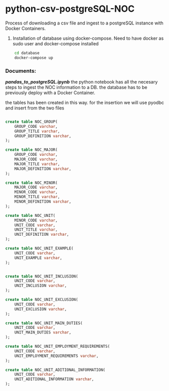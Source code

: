# python-csv-postgreSQL-NOC

Process of downloading a csv file and ingest to a postgreSQL instance with Docker Containers.

1) Installation of database using docker-compose. Need to have docker as sudo user and docker-compose installed

```bash
    cd database
    docker-compose up 
```

### Documents:

***pandas_to_postgreSQL.ipynb*** the python notebook has all the necesary steps to ingest the NOC information to a DB. the database has to be previously deploy with a Docker Container. 


the tables has been created in this way. for the insertion we will use pyodbc and insert from the two files

```sql

create table NOC_GROUP(
    GROUP_CODE varchar, 
    GROUP_TITLE varchar, 
    GROUP_DEFINITION varchar, 
);

create table NOC_MAJOR(
    GROUP_CODE varchar, 
    MAJOR_CODE varchar, 
    MAJOR_TITLE varchar, 
    MAJOR_DEFINITION varchar, 
);

create table NOC_MINOR(
    MAJOR_CODE varchar, 
    MINOR_CODE varchar, 
    MINOR_TITLE varchar, 
    MINOR_DEFINITION varchar, 
);

create table NOC_UNIT(
    MINOR_CODE varchar, 
    UNIT_CODE varchar, 
    UNIT_TITLE varchar, 
    UNIT_DEFINITION varchar, 
);

create table NOC_UNIT_EXAMPLE(
    UNIT_CODE varchar, 
    UNIT_EXAMPLE varchar, 
);


create table NOC_UNIT_INCLUSION(
    UNIT_CODE varchar, 
    UNIT_INCLUSION varchar, 
);

create table NOC_UNIT_EXCLUSION(
    UNIT_CODE varchar, 
    UNIT_EXCLUSION varchar, 
);

create table NOC_UNIT_MAIN_DUTIES(
    UNIT_CODE varchar, 
    UNIT_MAIN_DUTIES varchar, 
);

create table NOC_UNIT_EMPLOYMENT_REQUIREMENTS(
    UNIT_CODE varchar, 
    UNIT_EMPLOYMENT_REQUIREMENTS varchar, 
);

create table NOC_UNIT_ADITIONAL_INFORMATION(
    UNIT_CODE varchar, 
    UNIT_ADITIONAL_INFORMATION varchar, 
);

```